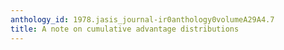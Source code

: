 ```yaml
---
anthology_id: 1978.jasis_journal-ir0anthology0volumeA29A4.7
title: A note on cumulative advantage distributions
---
```

